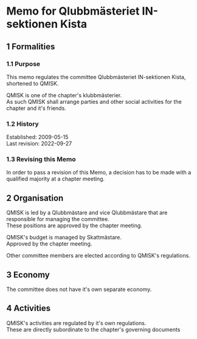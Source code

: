 # Memo for Qlubbmästeriet IN-sektionen Kista

## 1 Formalities

### 1.1 Purpose

This memo regulates the committee Qlubbmästeriet IN-sektionen Kista, shortened to QMISK.

QMISK is one of the chapter's klubbmästerier.  
As such QMISK shall arrange parties and other social activities for the chapter and it's friends.

### 1.2 History

Established: 2009-05-15  
Last revision: 2022-09-27

### 1.3 Revising this Memo

In order to pass a revision of this Memo, a decision has to be made with a qualified majority at a chapter meeting.

## 2 Organisation

QMISK is led by a Qlubbmästare and vice Qlubbmästare that are responsible for managing the committee.  
These positions are approved by the chapter meeting.

QMISK's budget is managed by Skattmästare.  
Approved by the chapter meeting.

Other committee members are elected according to QMISK's regulations.

## 3 Economy

The committee does not have it's own separate economy.

## 4 Activities

QMISK's activities are regulated by it's own regulations.  
These are directly subordinate to the chapter's governing documents
